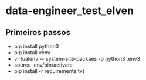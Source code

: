 # data-engineer_test_elven

## Primeiros passos
- pip install python3
- pip install venv
- virtualenv -- system-site-packaes -p python3 .env3
- source .env/bin/activate
- pip install -r requirements.txt
